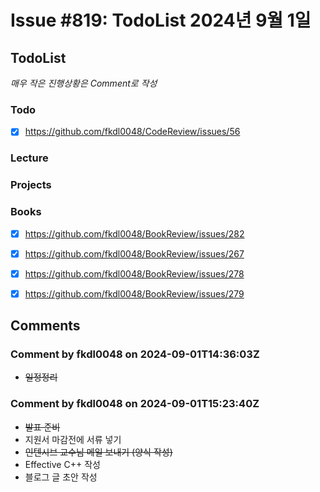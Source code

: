 # Issue #819: TodoList 2024년 9월 1일

## TodoList

*매우 작은 진행상황은 Comment로 작성*

### Todo  

- [x] https://github.com/fkdl0048/CodeReview/issues/56

### Lecture

### Projects

### Books

- [x] https://github.com/fkdl0048/BookReview/issues/282
- [x] https://github.com/fkdl0048/BookReview/issues/267
- [x] https://github.com/fkdl0048/BookReview/issues/278
- [x] https://github.com/fkdl0048/BookReview/issues/279


## Comments

### Comment by fkdl0048 on 2024-09-01T14:36:03Z

- ~~일정정리~~

### Comment by fkdl0048 on 2024-09-01T15:23:40Z

- ~~발표 준비~~
- 지원서 마감전에 서류 넣기
- ~~인텐시브 교수님 메일 보내기 (양식 작성)~~
- Effective C++ 작성
- 블로그 글 초안 작성

